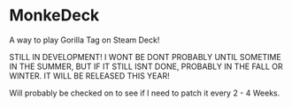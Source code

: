# MonkeDeck

A way to play Gorilla Tag on Steam Deck!

STILL IN DEVELOPMENT! I WONT BE DONT PROBABLY UNTIL SOMETIME IN THE SUMMER, BUT IF IT STILL ISNT DONE, PROBABLY IN THE FALL OR WINTER. 
IT WILL BE RELEASED THIS YEAR!

Will probably be checked on to see if I need to patch it every 2 - 4 Weeks.
